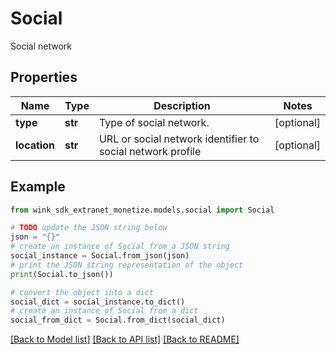 # Social

Social network

## Properties

Name | Type | Description | Notes
------------ | ------------- | ------------- | -------------
**type** | **str** | Type of social network. | [optional] 
**location** | **str** | URL or social network identifier to social network profile | [optional] 

## Example

```python
from wink_sdk_extranet_monetize.models.social import Social

# TODO update the JSON string below
json = "{}"
# create an instance of Social from a JSON string
social_instance = Social.from_json(json)
# print the JSON string representation of the object
print(Social.to_json())

# convert the object into a dict
social_dict = social_instance.to_dict()
# create an instance of Social from a dict
social_from_dict = Social.from_dict(social_dict)
```
[[Back to Model list]](../README.md#documentation-for-models) [[Back to API list]](../README.md#documentation-for-api-endpoints) [[Back to README]](../README.md)


